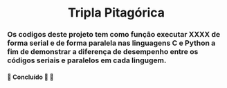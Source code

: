 <h1 align="center">
     <a> Tripla Pitagórica </a>
</h1>

<h3 align="left">
    Os codigos deste projeto tem como função executar XXXX de forma serial e de forma paralela nas linguagens C e Python a fim de demonstrar a diferença de desempenho entre os códigos seriais e paralelos em cada lingugem.
</h3>

<h4 align="left">
	🚧   Concluído 🚀 🚧
</h4>
